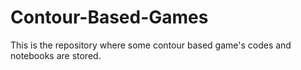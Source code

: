 # Contour-Based-Games
This is the repository where some contour based game's codes and notebooks are stored.
